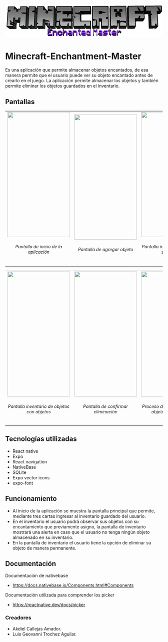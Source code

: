 <p align="center">
  <img src="src/imagenes/logo.png">
</p>

# Minecraft-Enchantment-Master
Es una aplicación que permite almacenar objetos encantados, de esa manera permite que el usuario puede ver su objeto encantado antes de crearlo en el juego. La aplicación permite
almacenar los objetos y también permite eliminar los objetos guardados en el inventario.

## Pantallas

<div style="flex-direction: row, width: width," align="center">
  <table>
    <tr>
      <td align="center">
      <img src="https://cdn.discordapp.com/attachments/427197735247020073/788315002439335996/Screenshot_20201215_020023_host.exp.exponent.jpg" height=400 width=200>
      <h6>Pantalla de inicio de la aplicación</h6>
      </td>
      <td align="center">
        <img src="https://cdn.discordapp.com/attachments/427197735247020073/788315001962102794/Screenshot_20201215_020031_host.exp.exponent.jpg" height=400 width=200>
        <h6>Pantalla de agregar objeto</h6>
      </td>
      <td align="center">
        <img src="https://cdn.discordapp.com/attachments/427197735247020073/788315001408192522/Screenshot_20201215_020027_host.exp.exponent.jpg" height=400 width=200>
        <h6>Pantalla inventario de objetos sin objetos</h6>
      </td>
    </tr>
  </table>
</div><div style="flex-direction: row, width: width," align="center">
  <table>
    <tr>
      <td align="center">
        <img src="https://cdn.discordapp.com/attachments/427197735247020073/788346421903884348/Screenshot_20201215_040631_host.exp.exponent.jpg" height=400 width=200>
        <h6>Pantalla inventario de objetos con objetos</h6>
      </td>
      <td align="center">
        <img src="https://cdn.discordapp.com/attachments/427197735247020073/788346422508519454/Screenshot_20201215_040637_host.exp.exponent.jpg" height=400 width=200>
        <h6>Pantalla de confirmar eliminación</h6>
      </td>
      <td align="center">
        <img src="https://cdn.discordapp.com/attachments/427197735247020073/788357598256037888/SVID_20201215_044347_1.gif" height=400 width=200>
        <h6>Proceso de eliminacion de un objeto del inventario</h6>
      </td>
    </tr>
  </table>
</div>

## Tecnologías utilizadas
- React native
- Expo
- React navigation
- NativeBase
- SQLite
- Expo vector icons
- expo-font

## Funcionamiento
- Al inicio de la aplicación se muestra la pantalla principal que permite, mediante tres cartas ingresar al inventario guardado del usuario.
- En el inventario el usuario podrá observar sus objetos con su encantamiento que previamente asigno, la pantalla de inventario mostrará una alerta en caso que el usuario no tenga ningún objeto almacenado en su inventario.
- En la pantalla de inventario el usuario tiene la opción de eliminar su objeto de manera permanente.

## Documentación
Documentación de nativebase
- https://docs.nativebase.io/Components.html#Components

Documentación utilizada para comprender los picker
- https://reactnative.dev/docs/picker


### Creadores
- Akdiel Callejas Amador.
- Luis Geovanni Trochez Aguilar.

